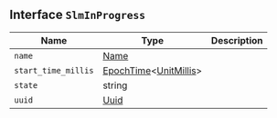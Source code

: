 ## Interface `SlmInProgress`

| Name | Type | Description |
| - | - | - |
| `name` | [Name](./Name.md) | &nbsp; |
| `start_time_millis` | [EpochTime](./EpochTime.md)<[UnitMillis](./UnitMillis.md)> | &nbsp; |
| `state` | string | &nbsp; |
| `uuid` | [Uuid](./Uuid.md) | &nbsp; |
